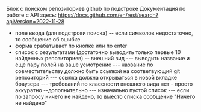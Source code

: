 Блок с поиском репозиториев github по подстроке
Документация по работе с API здесь:
https://docs.github.com/en/rest/search?apiVersion=2022-11-28
- поле ввода (для подстроки поиска)
-- если символов недостаточно, то сообщение об ошибке
- форма срабатывает по кнопке или по enter
- список с результатами (достаточно выводить только первые 10 найденных репозиториев)
-- внешний вид
--- выводить название и еще пару полей на ваше усмотрение
--- название по совместительству должно быть ссылкой на соответвующий git репозиторий
--- ссылка должна открываться в новой вкладке браузера
--- требований по классности внешнего вида нет - просто аккуратно
--дополнительно
--- изначально пустой список
--- если по запросу ничего не найдено, то вместо списка сообщение "Ничего не найдено"